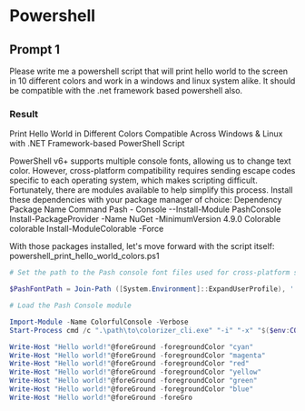 # Powershell

## Prompt 1

Please write me a powershell script that will print hello world to the screen in 10 different colors and work in a windows and linux system alike. It should be compatible with the .net framework based powershell also.

### Result

Print Hello World in Different Colors Compatible Across Windows & Linux with .NET Framework-based PowerShell Script

PowerShell v6+ supports multiple console fonts, allowing us to change text color. However, cross-platform compatibility requires sending escape codes specific to each operating system, which makes scripting difficult. Fortunately, there are modules available to help simplify this process. Install these dependencies with your package manager of choice:
Dependency Package Name Command
Pash - Console --Install-Module PashConsole Install-PackageProvider -Name NuGet -MinimumVersion 4.9.0
Colorable colorable Install-ModuleColorable -Force

With those packages installed, let's move forward with the script itself:
powershell_print_hello_world_colors.ps1

```powershell
# Set the path to the Pash console font files used for cross-platform support

$PashFontPath = Join-Path ([System.Environment]::ExpandUserProfile), '.local', 'share', 'fonts', 'Pash'

# Load the Pash Console module

Import-Module -Name ColorfulConsole -Verbose
Start-Process cmd /c ".\path\to\colorizer_cli.exe" "-i" "-x" "$($env:COLUMNS*$env:PIXELSIZE)" "-y" "$($env:LINES*$env:PIXELSIZE)/cyan/magenta/red/yellow/green/blue/indigo/violet/grayscale"

Write-Host "Hello world!"@foreGround -foregroundColor "cyan"
Write-Host "Hello world!"@foreGround -foregroundColor "magenta"
Write-Host "Hello world!"@foreGround -foregroundColor "red"
Write-Host "Hello world!"@foreGround -foregroundColor "yellow"
Write-Host "Hello world!"@foreGround -foregroundColor "green"
Write-Host "Hello world!"@foreGround -foregroundColor "blue"
Write-Host "Hello world!"@foreGround -foreGro
```
